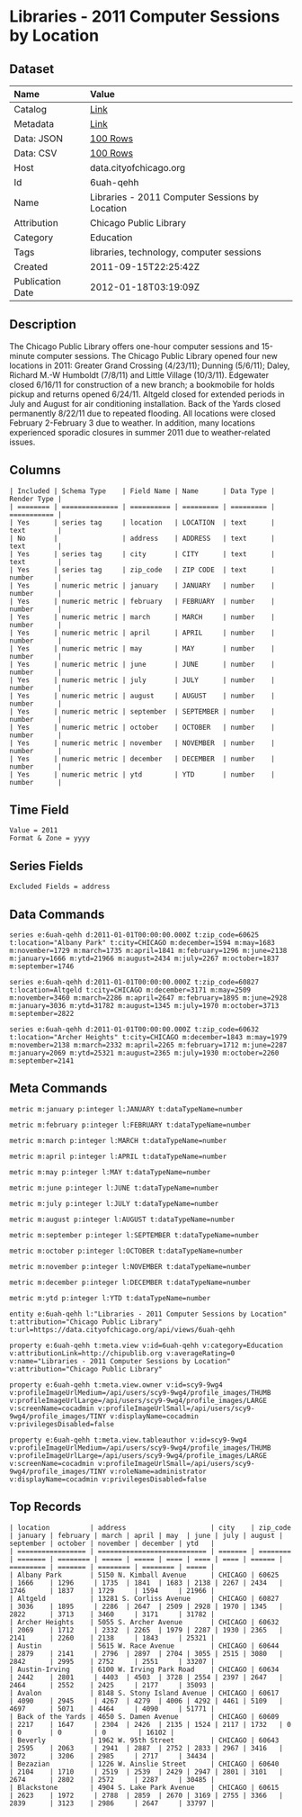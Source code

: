 # Libraries - 2011 Computer Sessions by Location

## Dataset

| Name | Value |
| :--- | :---- |
| Catalog | [Link](https://catalog.data.gov/dataset/libraries-2011-computer-sessions-by-location-7322f) |
| Metadata | [Link](https://data.cityofchicago.org/api/views/6uah-qehh) |
| Data: JSON | [100 Rows](https://data.cityofchicago.org/api/views/6uah-qehh/rows.json?max_rows=100) |
| Data: CSV | [100 Rows](https://data.cityofchicago.org/api/views/6uah-qehh/rows.csv?max_rows=100) |
| Host | data.cityofchicago.org |
| Id | 6uah-qehh |
| Name | Libraries - 2011 Computer Sessions by Location |
| Attribution | Chicago Public Library |
| Category | Education |
| Tags | libraries, technology, computer sessions |
| Created | 2011-09-15T22:25:42Z |
| Publication Date | 2012-01-18T03:19:09Z |

## Description

The Chicago Public Library offers one-hour computer sessions and 15-minute computer sessions. The Chicago Public Library opened four new locations in 2011: Greater Grand Crossing (4/23/11); Dunning (5/6/11); Daley, Richard M.-W Humboldt (7/8/11) and Little Village (10/3/11). Edgewater closed 6/16/11 for construction of a new branch; a bookmobile for holds pickup and returns opened 6/24/11. Altgeld closed for extended periods in July and August for air conditioning installation. Back of the Yards closed permanently 8/22/11 due to repeated flooding. All locations were closed February 2-February 3 due to weather. In addition, many locations experienced sporadic closures in summer 2011 due to weather-related issues.

## Columns

```ls
| Included | Schema Type    | Field Name | Name      | Data Type | Render Type |
| ======== | ============== | ========== | ========= | ========= | =========== |
| Yes      | series tag     | location   | LOCATION  | text      | text        |
| No       |                | address    | ADDRESS   | text      | text        |
| Yes      | series tag     | city       | CITY      | text      | text        |
| Yes      | series tag     | zip_code   | ZIP CODE  | text      | number      |
| Yes      | numeric metric | january    | JANUARY   | number    | number      |
| Yes      | numeric metric | february   | FEBRUARY  | number    | number      |
| Yes      | numeric metric | march      | MARCH     | number    | number      |
| Yes      | numeric metric | april      | APRIL     | number    | number      |
| Yes      | numeric metric | may        | MAY       | number    | number      |
| Yes      | numeric metric | june       | JUNE      | number    | number      |
| Yes      | numeric metric | july       | JULY      | number    | number      |
| Yes      | numeric metric | august     | AUGUST    | number    | number      |
| Yes      | numeric metric | september  | SEPTEMBER | number    | number      |
| Yes      | numeric metric | october    | OCTOBER   | number    | number      |
| Yes      | numeric metric | november   | NOVEMBER  | number    | number      |
| Yes      | numeric metric | december   | DECEMBER  | number    | number      |
| Yes      | numeric metric | ytd        | YTD       | number    | number      |
```

## Time Field

```ls
Value = 2011
Format & Zone = yyyy
```

## Series Fields

```ls
Excluded Fields = address
```

## Data Commands

```ls
series e:6uah-qehh d:2011-01-01T00:00:00.000Z t:zip_code=60625 t:location="Albany Park" t:city=CHICAGO m:december=1594 m:may=1683 m:november=1729 m:march=1735 m:april=1841 m:february=1296 m:june=2138 m:january=1666 m:ytd=21966 m:august=2434 m:july=2267 m:october=1837 m:september=1746

series e:6uah-qehh d:2011-01-01T00:00:00.000Z t:zip_code=60827 t:location=Altgeld t:city=CHICAGO m:december=3171 m:may=2509 m:november=3460 m:march=2286 m:april=2647 m:february=1895 m:june=2928 m:january=3036 m:ytd=31782 m:august=1345 m:july=1970 m:october=3713 m:september=2822

series e:6uah-qehh d:2011-01-01T00:00:00.000Z t:zip_code=60632 t:location="Archer Heights" t:city=CHICAGO m:december=1843 m:may=1979 m:november=2138 m:march=2332 m:april=2265 m:february=1712 m:june=2287 m:january=2069 m:ytd=25321 m:august=2365 m:july=1930 m:october=2260 m:september=2141
```

## Meta Commands

```ls
metric m:january p:integer l:JANUARY t:dataTypeName=number

metric m:february p:integer l:FEBRUARY t:dataTypeName=number

metric m:march p:integer l:MARCH t:dataTypeName=number

metric m:april p:integer l:APRIL t:dataTypeName=number

metric m:may p:integer l:MAY t:dataTypeName=number

metric m:june p:integer l:JUNE t:dataTypeName=number

metric m:july p:integer l:JULY t:dataTypeName=number

metric m:august p:integer l:AUGUST t:dataTypeName=number

metric m:september p:integer l:SEPTEMBER t:dataTypeName=number

metric m:october p:integer l:OCTOBER t:dataTypeName=number

metric m:november p:integer l:NOVEMBER t:dataTypeName=number

metric m:december p:integer l:DECEMBER t:dataTypeName=number

metric m:ytd p:integer l:YTD t:dataTypeName=number

entity e:6uah-qehh l:"Libraries - 2011 Computer Sessions by Location" t:attribution="Chicago Public Library" t:url=https://data.cityofchicago.org/api/views/6uah-qehh

property e:6uah-qehh t:meta.view v:id=6uah-qehh v:category=Education v:attributionLink=http://chipublib.org v:averageRating=0 v:name="Libraries - 2011 Computer Sessions by Location" v:attribution="Chicago Public Library"

property e:6uah-qehh t:meta.view.owner v:id=scy9-9wg4 v:profileImageUrlMedium=/api/users/scy9-9wg4/profile_images/THUMB v:profileImageUrlLarge=/api/users/scy9-9wg4/profile_images/LARGE v:screenName=cocadmin v:profileImageUrlSmall=/api/users/scy9-9wg4/profile_images/TINY v:displayName=cocadmin v:privilegesDisabled=false

property e:6uah-qehh t:meta.view.tableauthor v:id=scy9-9wg4 v:profileImageUrlMedium=/api/users/scy9-9wg4/profile_images/THUMB v:profileImageUrlLarge=/api/users/scy9-9wg4/profile_images/LARGE v:screenName=cocadmin v:profileImageUrlSmall=/api/users/scy9-9wg4/profile_images/TINY v:roleName=administrator v:displayName=cocadmin v:privilegesDisabled=false
```

## Top Records

```ls
| location          | address                     | city    | zip_code | january | february | march | april | may  | june | july | august | september | october | november | december | ytd   | 
| ================= | =========================== | ======= | ======== | ======= | ======== | ===== | ===== | ==== | ==== | ==== | ====== | ========= | ======= | ======== | ======== | ===== | 
| Albany Park       | 5150 N. Kimball Avenue      | CHICAGO | 60625    | 1666    | 1296     | 1735  | 1841  | 1683 | 2138 | 2267 | 2434   | 1746      | 1837    | 1729     | 1594     | 21966 | 
| Altgeld           | 13281 S. Corliss Avenue     | CHICAGO | 60827    | 3036    | 1895     | 2286  | 2647  | 2509 | 2928 | 1970 | 1345   | 2822      | 3713    | 3460     | 3171     | 31782 | 
| Archer Heights    | 5055 S. Archer Avenue       | CHICAGO | 60632    | 2069    | 1712     | 2332  | 2265  | 1979 | 2287 | 1930 | 2365   | 2141      | 2260    | 2138     | 1843     | 25321 | 
| Austin            | 5615 W. Race Avenue         | CHICAGO | 60644    | 2879    | 2141     | 2796  | 2897  | 2704 | 3055 | 2515 | 3080   | 2842      | 2995    | 2752     | 2551     | 33207 | 
| Austin-Irving     | 6100 W. Irving Park Road    | CHICAGO | 60634    | 2442    | 2801     | 4403  | 4503  | 3728 | 2554 | 2397 | 2647   | 2464      | 2552    | 2425     | 2177     | 35093 | 
| Avalon            | 8148 S. Stony Island Avenue | CHICAGO | 60617    | 4090    | 2945     | 4267  | 4279  | 4006 | 4292 | 4461 | 5109   | 4697      | 5071    | 4464     | 4090     | 51771 | 
| Back of the Yards | 4650 S. Damen Avenue        | CHICAGO | 60609    | 2217    | 1647     | 2304  | 2426  | 2135 | 1524 | 2117 | 1732   | 0         | 0       | 0        | 0        | 16102 | 
| Beverly           | 1962 W. 95th Street         | CHICAGO | 60643    | 2595    | 2063     | 2941  | 2887  | 2752 | 2833 | 2967 | 3416   | 3072      | 3206    | 2985     | 2717     | 34434 | 
| Bezazian          | 1226 W. Ainslie Street      | CHICAGO | 60640    | 2104    | 1710     | 2519  | 2539  | 2429 | 2947 | 2801 | 3101   | 2674      | 2802    | 2572     | 2287     | 30485 | 
| Blackstone        | 4904 S. Lake Park Avenue    | CHICAGO | 60615    | 2623    | 1972     | 2788  | 2859  | 2670 | 3169 | 2755 | 3366   | 2839      | 3123    | 2986     | 2647     | 33797 | 
```